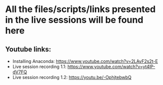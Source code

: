 # All the files/scripts/links presented in the live sessions will be found here

## Youtube links: 
- Installing Anaconda: https://www.youtube.com/watch?v=2LAvF2s2t-E
- Live session recording 1.1: https://www.youtube.com/watch?v=yt4lP-dV7FQ
- Live session recording 1.2: https://youtu.be/-OphjtebwbQ

